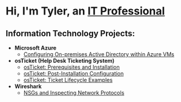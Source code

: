 <h1>Hi, I'm Tyler, an <a href="https://linkedin.com/in/tyler-sterling1">IT Professional</a></h1>

<h2>Information Technology Projects:</h2>

- <b>Microsoft Azure</b>
  - [Configuring On-premises Active Directory within Azure VMs](https://github.com/tylersterlingtech/configure-ad)
- <b>osTicket (Help Desk Ticketing System)</b>
  - [osTicket: Prerequisites and Installation](https://github.com/tylersterlingtech/osticket-prereqs)
  - [osTicket: Post-Installation Configuration](https://github.com/tylersterlingtech/post-install-config)
  - [osTicket: Ticket Lifecycle Examples](https://github.com/tylersterlingtech/ticket-lifecycle)
- <b>Wireshark</b>
  - [NSGs and Inspecting Network Protocols](https://github.com/tylersterlingtech/azure-network-protocols)
